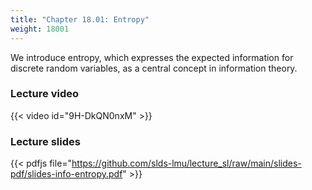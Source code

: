 ```yaml
---
title: "Chapter 18.01: Entropy"
weight: 18001
---
```

We introduce entropy, which expresses the expected information for discrete random variables, as a central concept in information theory. 

<!--more-->

### Lecture video

{{< video id="9H-DkQN0nxM" >}}

### Lecture slides

{{< pdfjs file="https://github.com/slds-lmu/lecture_sl/raw/main/slides-pdf/slides-info-entropy.pdf" >}}
